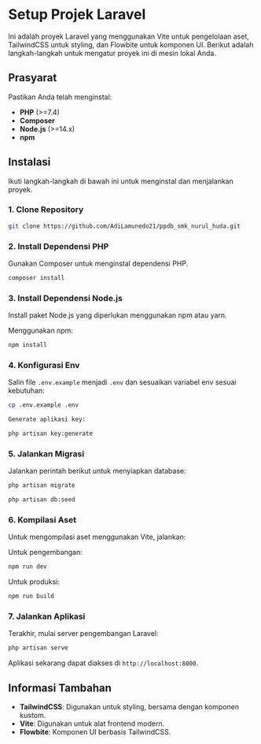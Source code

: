 # Setup Projek Laravel

Ini adalah proyek Laravel yang menggunakan Vite untuk pengelolaan aset, TailwindCSS untuk styling, dan Flowbite untuk komponen UI. Berikut adalah langkah-langkah untuk mengatur proyek ini di mesin lokal Anda.

## Prasyarat

Pastikan Anda telah menginstal:

-   **PHP** (>=7.4)
-   **Composer**
-   **Node.js** (>=14.x)
-   **npm**

## Instalasi

Ikuti langkah-langkah di bawah ini untuk menginstal dan menjalankan proyek.

### 1. Clone Repository

```bash
git clone https://github.com/AdiLamunedo21/ppdb_smk_nurul_huda.git
```

### 2. Install Dependensi PHP

Gunakan Composer untuk menginstal dependensi PHP.

```bash
composer install
```

### 3. Install Dependensi Node.js

Install paket Node.js yang diperlukan menggunakan npm atau yarn.

Menggunakan npm:

```bash
npm install
```

### 4. Konfigurasi Env

Salin file `.env.example` menjadi `.env` dan sesuaikan variabel env sesuai kebutuhan:

```bash
cp .env.example .env
```

```bash
Generate aplikasi key:
```

```bash
php artisan key:generate
```

### 5. Jalankan Migrasi

Jalankan perintah berikut untuk menyiapkan database:

```bash
php artisan migrate
```

```bash
php artisan db:seed
```

### 6. Kompilasi Aset

Untuk mengompilasi aset menggunakan Vite, jalankan:

Untuk pengembangan:

```bash
npm run dev
```

Untuk produksi:

```bash
npm run build
```

### 7. Jalankan Aplikasi

Terakhir, mulai server pengembangan Laravel:

```bash
php artisan serve
```

Aplikasi sekarang dapat diakses di `http://localhost:8000`.

## Informasi Tambahan

-   **TailwindCSS**: Digunakan untuk styling, bersama dengan komponen kustom.
-   **Vite**: Digunakan untuk alat frontend modern.
-   **Flowbite**: Komponen UI berbasis TailwindCSS.
